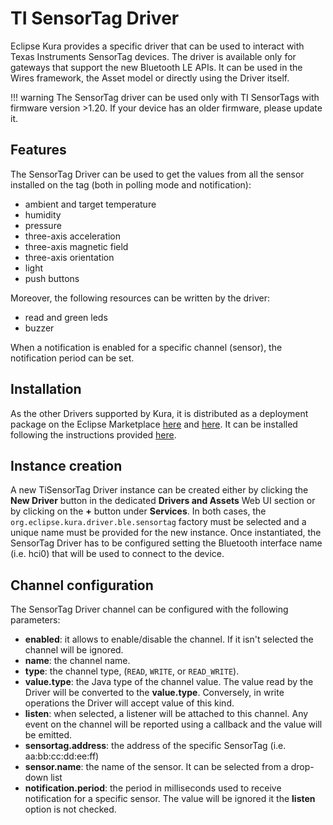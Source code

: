 # TI SensorTag Driver

Eclipse Kura provides a specific driver that can be used to interact with Texas Instruments SensorTag devices. The driver is available only for gateways that support the new Bluetooth LE APIs. 
It can be used in the Wires framework, the Asset model or directly using the Driver itself.

!!! warning
    The SensorTag driver can be used only with TI SensorTags with firmware version >1.20. If your device has an older firmware, please update it.

## Features

The SensorTag Driver can be used to get the values from all the sensor installed on the tag (both in polling mode and notification):

- ambient and target temperature
- humidity
- pressure
- three-axis acceleration
- three-axis magnetic field
- three-axis orientation
- light
- push buttons

Moreover, the following resources can be written by the driver:
- read and green leds
- buzzer

When a notification is enabled for a specific channel (sensor), the notification period can be set.
 
## Installation

As the other Drivers supported by Kura, it is distributed as a deployment package on the Eclipse Marketplace [here](https://marketplace.eclipse.org/content/ti-sensortag-driver-eclipse-kura-3xy) and [here](https://marketplace.eclipse.org/content/ti-sensortag-driver-eclipse-kura-4xy). It can be installed following the instructions provided [here](../admin/application-management.html#section-eclipse-kura-marketplace).

## Instance creation

A new TiSensorTag Driver instance can be created either by clicking the **New Driver** button in the dedicated **Drivers and Assets** Web UI section or by clicking on the **+** button under **Services**. In both cases, the `org.eclipse.kura.driver.ble.sensortag` factory must be selected and a unique name must be provided for the new instance. 
Once instantiated, the SensorTag Driver has to be configured setting the Bluetooth interface name (i.e. hci0) that will be used to connect to the device.

## Channel configuration

The SensorTag Driver channel can be configured with the following parameters:

- **enabled**: it allows to enable/disable the channel. If it isn't selected the channel will be ignored.
- **name**: the channel name.
- **type**: the channel type, (`READ`, `WRITE`, or `READ_WRITE`).
- **value.type**: the Java type of the channel value. The value read by the Driver will be converted to the **value.type**. Conversely, in write operations the Driver will accept value of this kind.
- **listen**: when selected, a listener will be attached to this channel. Any event on the channel will be reported using a callback and the value will be emitted.
- **sensortag.address**: the address of the specific SensorTag (i.e. aa:bb:cc:dd:ee:ff)
- **sensor.name**: the name of the sensor. It can be selected from a drop-down list
- **notification.period**: the period in milliseconds used to receive notification for a specific sensor. The value will be ignored it the **listen** option is not checked.
